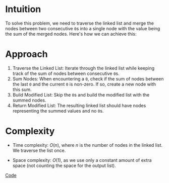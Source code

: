 # Intuition
To solve this problem, we need to traverse the linked list and merge the nodes between two consecutive `0`s into a single node with the value being the sum of the merged nodes. Here's how we can achieve this:

# Approach
1. Traverse the Linked List: Iterate through the linked list while keeping track of the sum of nodes between consecutive `0`s.
2. Sum Nodes: When encountering a `0`, check if the sum of nodes between the last `0` and the current `0` is non-zero. If so, create a new node with this sum.
3. Build Modified List: Skip the `0`s and build the modified list with the summed nodes.
4. Return Modified List: The resulting linked list should have nodes representing the summed values and no `0`s.


# Complexity
- Time complexity:
$O(n)$, where $n$ is the number of nodes in the linked list. We traverse the list once.

- Space complexity:
$O(1)$, as we use only a constant amount of extra space (not counting the space for the output list).

[Code](./2181-Merge-Nodes-in-Between-Zeros.ts)